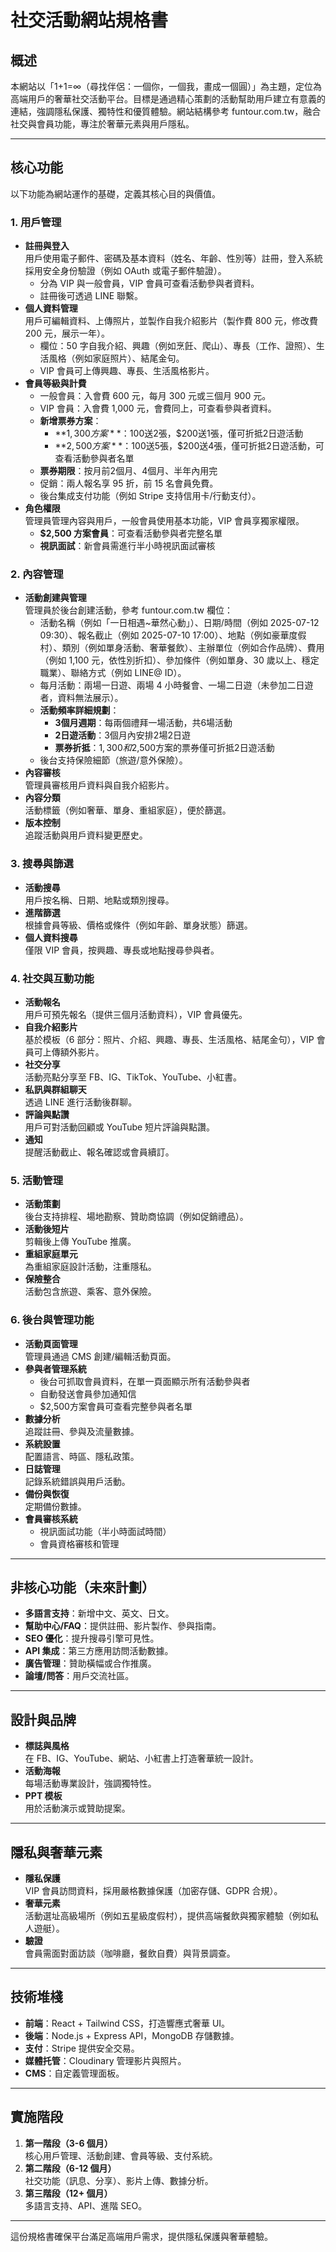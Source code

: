 # 社交活動網站規格書

## 概述
本網站以「1+1=∞（尋找伴侶：一個你，一個我，畫成一個圓）」為主題，定位為高端用戶的奢華社交活動平台。目標是通過精心策劃的活動幫助用戶建立有意義的連結，強調隱私保護、獨特性和優質體驗。網站結構參考 funtour.com.tw，融合社交與會員功能，專注於奢華元素與用戶隱私。

---

## 核心功能
以下功能為網站運作的基礎，定義其核心目的與價值。

### 1. 用戶管理
- **註冊與登入**  
  用戶使用電子郵件、密碼及基本資料（姓名、年齡、性別等）註冊，登入系統採用安全身份驗證（例如 OAuth 或電子郵件驗證）。  
  - 分為 VIP 與一般會員，VIP 會員可查看活動參與者資料。  
  - 註冊後可透過 LINE 聯繫。  
- **個人資料管理**  
  用戶可編輯資料、上傳照片，並製作自我介紹影片（製作費 800 元，修改費 200 元，展示一年）。  
  - 欄位：50 字自我介紹、興趣（例如烹飪、爬山）、專長（工作、證照）、生活風格（例如家庭照片）、結尾金句。  
  - VIP 會員可上傳興趣、專長、生活風格影片。  
- **會員等級與計費**  
  - 一般會員：入會費 600 元，每月 300 元或三個月 900 元。  
  - VIP 會員：入會費 1,000 元，會費同上，可查看參與者資料。  
  - **新增票券方案**：
    - **$1,300 方案**：$100送2張，$200送1張，僅可折抵2日遊活動
    - **$2,500 方案**：$100送5張，$200送4張，僅可折抵2日遊活動，可查看活動參與者名單
  - **票券期限**：按月前2個月、4個月、半年內用完
  - 促銷：兩人報名享 95 折，前 15 名會員免費。  
  - 後台集成支付功能（例如 Stripe 支持信用卡/行動支付）。  
- **角色權限**  
  管理員管理內容與用戶，一般會員使用基本功能，VIP 會員享獨家權限。
  - **$2,500 方案會員**：可查看活動參與者完整名單
  - **視訊面試**：新會員需進行半小時視訊面試審核

### 2. 內容管理
- **活動創建與管理**  
  管理員於後台創建活動，參考 funtour.com.tw 欄位：  
  - 活動名稱（例如「一日相遇~華然心動」）、日期/時間（例如 2025-07-12 09:30）、報名截止（例如 2025-07-10 17:00）、地點（例如豪華度假村）、類別（例如單身活動、奢華餐飲）、主辦單位（例如合作品牌）、費用（例如 1,100 元，依性別折扣）、參加條件（例如單身、30 歲以上、穩定職業）、聯絡方式（例如 LINE@ ID）。  
  - 每月活動：兩場一日遊、兩場 4 小時餐會、一場二日遊（未參加二日遊者，資料無法展示）。  
  - **活動頻率詳細規劃**：
    - **3個月週期**：每兩個禮拜一場活動，共6場活動
    - **2日遊活動**：3個月內安排2場2日遊
    - **票券折抵**：$1,300和$2,500方案的票券僅可折抵2日遊活動
  - 後台支持保險細節（旅遊/意外保險）。  
- **內容審核**  
  管理員審核用戶資料與自我介紹影片。  
- **內容分類**  
  活動標籤（例如奢華、單身、重組家庭），便於篩選。  
- **版本控制**  
  追蹤活動與用戶資料變更歷史。

### 3. 搜尋與篩選
- **活動搜尋**  
  用戶按名稱、日期、地點或類別搜尋。  
- **進階篩選**  
  根據會員等級、價格或條件（例如年齡、單身狀態）篩選。  
- **個人資料搜尋**  
  僅限 VIP 會員，按興趣、專長或地點搜尋參與者。

### 4. 社交與互動功能
- **活動報名**  
  用戶可預先報名（提供三個月活動資料），VIP 會員優先。  
- **自我介紹影片**  
  基於模板（6 部分：照片、介紹、興趣、專長、生活風格、結尾金句），VIP 會員可上傳額外影片。  
- **社交分享**  
  活動亮點分享至 FB、IG、TikTok、YouTube、小紅書。  
- **私訊與群組聊天**  
  透過 LINE 進行活動後群聊。  
- **評論與點讚**  
  用戶可對活動回顧或 YouTube 短片評論與點讚。  
- **通知**  
  提醒活動截止、報名確認或會員續訂。

### 5. 活動管理
- **活動策劃**  
  後台支持排程、場地勘察、贊助商協調（例如促銷禮品）。  
- **活動後短片**  
  剪輯後上傳 YouTube 推廣。  
- **重組家庭單元**  
  為重組家庭設計活動，注重隱私。  
- **保險整合**  
  活動包含旅遊、乘客、意外保險。

### 6. 後台與管理功能
- **活動頁面管理**  
  管理員通過 CMS 創建/編輯活動頁面。  
- **參與者管理系統**  
  - 後台可抓取會員資料，在單一頁面顯示所有活動參與者
  - 自動發送會員參加通知信
  - $2,500方案會員可查看完整參與者名單
- **數據分析**  
  追蹤註冊、參與及流量數據。  
- **系統設置**  
  配置語言、時區、隱私政策。  
- **日誌管理**  
  記錄系統錯誤與用戶活動。  
- **備份與恢復**  
  定期備份數據。
- **會員審核系統**
  - 視訊面試功能（半小時面試時間）
  - 會員資格審核和管理

---

## 非核心功能（未來計劃）
- **多語言支持**：新增中文、英文、日文。  
- **幫助中心/FAQ**：提供註冊、影片製作、參與指南。  
- **SEO 優化**：提升搜尋引擎可見性。  
- **API 集成**：第三方應用訪問活動數據。  
- **廣告管理**：贊助橫幅或合作推廣。  
- **論壇/問答**：用戶交流社區。

---

## 設計與品牌
- **標誌與風格**  
  在 FB、IG、YouTube、網站、小紅書上打造奢華統一設計。  
- **活動海報**  
  每場活動專業設計，強調獨特性。  
- **PPT 模板**  
  用於活動演示或贊助提案。

---

## 隱私與奢華元素
- **隱私保護**  
  VIP 會員訪問資料，採用嚴格數據保護（加密存儲、GDPR 合規）。  
- **奢華元素**  
  活動選址高級場所（例如五星級度假村），提供高端餐飲與獨家體驗（例如私人遊艇）。  
- **驗證**  
  會員需面對面訪談（咖啡廳，餐飲自費）與背景調查。

---

## 技術堆棧
- **前端**：React + Tailwind CSS，打造響應式奢華 UI。  
- **後端**：Node.js + Express API，MongoDB 存儲數據。  
- **支付**：Stripe 提供安全交易。  
- **媒體托管**：Cloudinary 管理影片與照片。  
- **CMS**：自定義管理面板。

---

## 實施階段
1. **第一階段（3-6 個月）**  
   核心用戶管理、活動創建、會員等級、支付系統。  
2. **第二階段（6-12 個月）**  
   社交功能（訊息、分享）、影片上傳、數據分析。  
3. **第三階段（12+ 個月）**  
   多語言支持、API、進階 SEO。

---

這份規格書確保平台滿足高端用戶需求，提供隱私保護與奢華體驗。
